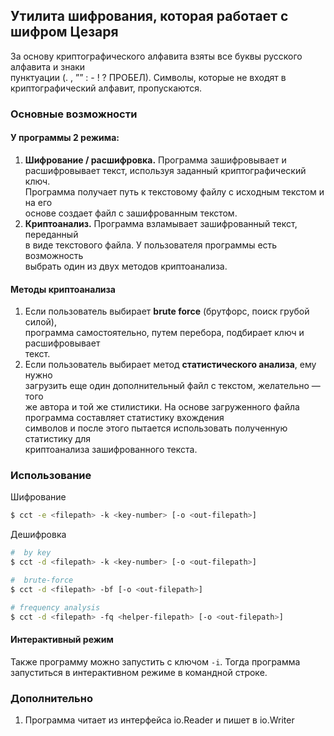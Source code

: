 ## Утилита шифрования, которая работает с шифром Цезаря

За основу криптографического алфавита взяты все буквы русского алфавита и знаки  
пунктуации (. , ”” : - ! ? ПРОБЕЛ). Символы, которые не входят в  
криптографический алфавит, пропускаются.  

### Основные возможности  
#### У программы **2** режима:  
1. **Шифрование / расшифровка.** Программа зашифровывает и  
расшифровывает текст, используя заданный криптографический ключ.  
Программа получает путь к текстовому файлу с исходным текстом и на его  
основе создает файл с зашифрованным текстом.  
2. **Криптоанализ.** Программа взламывает зашифрованный текст, переданный  
в виде текстового файла. У пользователя программы есть возможность  
выбрать один из двух методов криптоанализа. 

#### Методы криптоанализа  
1. Если пользователь выбирает **brute force** (брутфорс, поиск грубой силой),  
программа самостоятельно, путем перебора, подбирает ключ и расшифровывает  
текст. 
2. Если пользователь выбирает метод **статистического анализа**, ему нужно  
загрузить еще один дополнительный файл с текстом, желательно — того  
же автора и той же стилистики.
На основе загруженного файла программа составляет статистику вхождения  
символов и после этого пытается использовать полученную статистику для  
криптоанализа зашифрованного текста.

### Использование

Шифрование

```bash
$ cct -e <filepath> -k <key-number> [-o <out-filepath>]
```

Дешифровка

```bash
#  by key
$ cct -d <filepath> -k <key-number> [-o <out-filepath>]

#  brute-force
$ cct -d <filepath> -bf [-o <out-filepath>]

# frequency analysis
$ cct -d <filepath> -fq <helper-filepath> [-o <out-filepath>]
```

#### Интерактивный режим

Также программу можно запустить с ключом ``-i``. Тогда программа запуститься в интерактивном режиме в командной строке.

### Дополнительно
1. Программа читает из интерфейса io.Reader и пишет в io.Writer